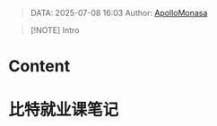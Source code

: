 > DATA: 2025-07-08 16:03
> Author: [ApolloMonasa](https://github.com/ApolloMonasa)


> [!NOTE] Intro
> 

# Content

# 比特就业课笔记
